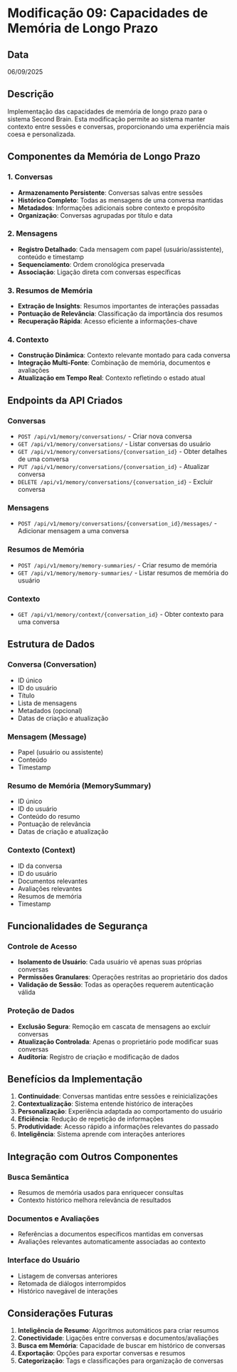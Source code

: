 # Modificação 09: Capacidades de Memória de Longo Prazo

## Data
06/09/2025

## Descrição
Implementação das capacidades de memória de longo prazo para o sistema Second Brain. Esta modificação permite ao sistema manter contexto entre sessões e conversas, proporcionando uma experiência mais coesa e personalizada.

## Componentes da Memória de Longo Prazo

### 1. Conversas
- **Armazenamento Persistente**: Conversas salvas entre sessões
- **Histórico Completo**: Todas as mensagens de uma conversa mantidas
- **Metadados**: Informações adicionais sobre contexto e propósito
- **Organização**: Conversas agrupadas por título e data

### 2. Mensagens
- **Registro Detalhado**: Cada mensagem com papel (usuário/assistente), conteúdo e timestamp
- **Sequenciamento**: Ordem cronológica preservada
- **Associação**: Ligação direta com conversas específicas

### 3. Resumos de Memória
- **Extração de Insights**: Resumos importantes de interações passadas
- **Pontuação de Relevância**: Classificação da importância dos resumos
- **Recuperação Rápida**: Acesso eficiente a informações-chave

### 4. Contexto
- **Construção Dinâmica**: Contexto relevante montado para cada conversa
- **Integração Multi-Fonte**: Combinação de memória, documentos e avaliações
- **Atualização em Tempo Real**: Contexto refletindo o estado atual

## Endpoints da API Criados

### Conversas
- `POST /api/v1/memory/conversations/` - Criar nova conversa
- `GET /api/v1/memory/conversations/` - Listar conversas do usuário
- `GET /api/v1/memory/conversations/{conversation_id}` - Obter detalhes de uma conversa
- `PUT /api/v1/memory/conversations/{conversation_id}` - Atualizar conversa
- `DELETE /api/v1/memory/conversations/{conversation_id}` - Excluir conversa

### Mensagens
- `POST /api/v1/memory/conversations/{conversation_id}/messages/` - Adicionar mensagem a uma conversa

### Resumos de Memória
- `POST /api/v1/memory/memory-summaries/` - Criar resumo de memória
- `GET /api/v1/memory/memory-summaries/` - Listar resumos de memória do usuário

### Contexto
- `GET /api/v1/memory/context/{conversation_id}` - Obter contexto para uma conversa

## Estrutura de Dados

### Conversa (Conversation)
- ID único
- ID do usuário
- Título
- Lista de mensagens
- Metadados (opcional)
- Datas de criação e atualização

### Mensagem (Message)
- Papel (usuário ou assistente)
- Conteúdo
- Timestamp

### Resumo de Memória (MemorySummary)
- ID único
- ID do usuário
- Conteúdo do resumo
- Pontuação de relevância
- Datas de criação e atualização

### Contexto (Context)
- ID da conversa
- ID do usuário
- Documentos relevantes
- Avaliações relevantes
- Resumos de memória
- Timestamp

## Funcionalidades de Segurança

### Controle de Acesso
- **Isolamento de Usuário**: Cada usuário vê apenas suas próprias conversas
- **Permissões Granulares**: Operações restritas ao proprietário dos dados
- **Validação de Sessão**: Todas as operações requerem autenticação válida

### Proteção de Dados
- **Exclusão Segura**: Remoção em cascata de mensagens ao excluir conversas
- **Atualização Controlada**: Apenas o proprietário pode modificar suas conversas
- **Auditoria**: Registro de criação e modificação de dados

## Benefícios da Implementação

1. **Continuidade**: Conversas mantidas entre sessões e reinicializações
2. **Contextualização**: Sistema entende histórico de interações
3. **Personalização**: Experiência adaptada ao comportamento do usuário
4. **Eficiência**: Redução de repetição de informações
5. **Produtividade**: Acesso rápido a informações relevantes do passado
6. **Inteligência**: Sistema aprende com interações anteriores

## Integração com Outros Componentes

### Busca Semântica
- Resumos de memória usados para enriquecer consultas
- Contexto histórico melhora relevância de resultados

### Documentos e Avaliações
- Referências a documentos específicos mantidas em conversas
- Avaliações relevantes automaticamente associadas ao contexto

### Interface do Usuário
- Listagem de conversas anteriores
- Retomada de diálogos interrompidos
- Histórico navegável de interações

## Considerações Futuras

1. **Inteligência de Resumo**: Algoritmos automáticos para criar resumos
2. **Conectividade**: Ligações entre conversas e documentos/avaliações
3. **Busca em Memória**: Capacidade de buscar em histórico de conversas
4. **Exportação**: Opções para exportar conversas e resumos
5. **Categorização**: Tags e classificações para organização de conversas